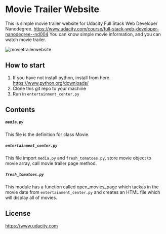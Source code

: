 # Movie Trailer Website

This is simple movie trailer website for Udacity Full Stack Web Developer Nanodegree. https://www.udacity.com/course/full-stack-web-developer-nanodegree--nd004 You can know simple movie information, and you can watch movie trailer.

![movietrailerwebsite](https://user-images.githubusercontent.com/33722821/34196671-7843e606-e5a6-11e7-974f-7850724244ca.jpg)

## How to start
1. If you have not install python, install from here. https://www.python.org/downloads/
2. Clone this git repo to your machine
3. Run in `entertainment_center.py`

## Contents
#####  `media.py`
This file is the definition for class Movie.
##### `entertainment_center.py`
This file import `media.py` and `fresh_tomatoes.py`, store movie object to movie array, call movie trailer page method.
##### `fresh_tomatoes.py`
This module has a function called open_movies_page which tackas in the movie date from `entertainment_center.py` and creates an HTML file which will display all of movies.

## License
https://www.udacity.com
